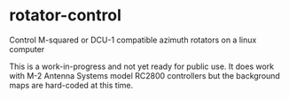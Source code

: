 rotator-control
===============

Control M-squared or DCU-1 compatible azimuth rotators on a linux computer

This is a work-in-progress and not yet ready for public use.  It does work with M-2 Antenna Systems model
RC2800 controllers but the background maps are hard-coded at this time.
